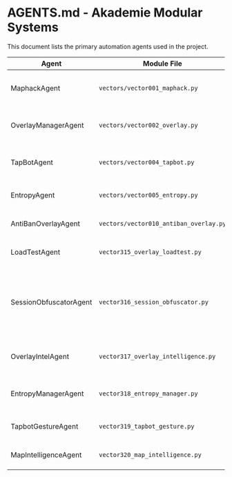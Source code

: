 # AGENTS.md - Akademie Modular Systems

This document lists the primary automation agents used in the project.

| Agent                | Module File                  | Responsibility                               | Inputs        | Outputs       |
|----------------------|------------------------------|----------------------------------------------|---------------|---------------|
| MaphackAgent         | `vectors/vector001_maphack.py` | Reveal enemy positions and draw ESP boxes   | Frame stream  | Overlay rects |
| OverlayManagerAgent  | `vectors/vector002_overlay.py` | Manage overlay visibility and frame updates | Frame stream  | Rendered UI   |
| TapBotAgent          | `vectors/vector004_tapbot.py`  | Send randomized tap commands                | None          | Touch events  |
| EntropyAgent         | `vectors/vector005_entropy.py` | Rotate random seeds for other modules       | None          | New entropy   |
| AntiBanOverlayAgent  | `vectors/vector010_antiban_overlay.py` | Hide overlay on screenshot events         | Events        | Clean state   |
| LoadTestAgent        | `vector315_overlay_loadtest.py`        | Overlay stress/load cycles                | cycles config | Remaining handles |
| SessionObfuscatorAgent | `vector316_session_obfuscator.py` | Randomize session IDs and overlay names | None | New session codex/develop-and-document-modular-agents-for-akademie-system
| OverlayIntelAgent | `vector317_overlay_intelligence.py` | Monitor overlay FPS and memory usage | None | Metric list |
| EntropyManagerAgent | `vector318_entropy_manager.py` | Rotate seeds for overlay and tap modules | None | Seed list |
| TapbotGestureAgent | `vector319_tapbot_gesture.py` | Simulate taps and swipes with entropy | Gesture plan | Touch events |
| MapIntelligenceAgent | `vector320_map_intelligence.py` | Build heatmap of enemy sightings | Frame stream | Heatmap data |



